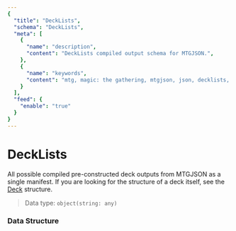 ```yaml
---
{
  "title": "DeckLists",
  "schema": "DeckLists",
  "meta": [
    {
      "name": "description",
      "content": "DeckLists compiled output schema for MTGJSON.",
    },
    {
      "name": "keywords",
      "content": "mtg, magic: the gathering, mtgjson, json, decklists, deck lists",
    }
  ],
  "feed": {
    "enable": "true"
  }
}
---
```


# DeckLists

All possible compiled pre-constructed deck outputs from MTGJSON as a single manifest. If you are looking for the structure of a deck itself, see the [Deck](../deck/) structure.

> Data type: `object(string: any)`  

### Data Structure

<Documentation/>
